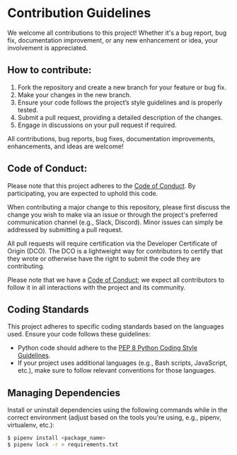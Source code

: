 # Contribution Guidelines

We welcome all contributions to this project! Whether it's a bug report, bug fix, documentation improvement, or any new enhancement or idea, your involvement is appreciated.

## How to contribute:

1. Fork the repository and create a new branch for your feature or bug fix.
2. Make your changes in the new branch.
3. Ensure your code follows the project’s style guidelines and is properly tested.
4. Submit a pull request, providing a detailed description of the changes.
5. Engage in discussions on your pull request if required.

All contributions, bug reports, bug fixes, documentation improvements, enhancements, and ideas are welcome!

## Code of Conduct:
Please note that this project adheres to the [Code of Conduct](CODE_OF_CONDUCT.md). By participating, you are expected to uphold this code.


When contributing a major change to this repository, please first discuss the change you wish to make via an issue or through the project's preferred communication channel (e.g., Slack, Discord). Minor issues can simply be addressed by submitting a pull request.

All pull requests will require certification via the Developer Certificate of Origin (DCO). The DCO is a lightweight way for contributors to certify that they wrote or otherwise have the right to submit the code they are contributing.

Please note that we have a [Code of Conduct](CODE_OF_CONDUCT.md); we expect all contributors to follow it in all interactions with the project and its community.

## Coding Standards

This project adheres to specific coding standards based on the languages used. Ensure your code follows these guidelines:

- Python code should adhere to the [PEP 8 Python Coding Style Guidelines](https://www.python.org/dev/peps/pep-0008/).
- If your project uses additional languages (e.g., Bash scripts, JavaScript, etc.), make sure to follow relevant conventions for those languages.

## Managing Dependencies

Install or uninstall dependencies using the following commands while in the correct environment (adjust based on the tools you're using, e.g., pipenv, virtualenv, etc.):

```bash
$ pipenv install <package_name>
$ pipenv lock -r > requirements.txt
